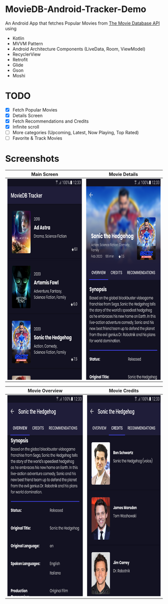 # MovieDB-Android-Tracker-Demo
An Android App that fetches Popular Movies from [The Movie Database API](https://developers.themoviedb.org) using

  - Kotlin
  - MVVM Pattern
  - Android Architecture Components (LiveData, Room, ViewModel)
  - RecyclerView
  - Retrofit
  - Glide
  - Gson
  - Moshi
  
# TODO
  - [x] Fetch Popular Movies
  - [x] Details Screen
  - [x] Fetch Recommendations and Credits
  - [x] Infinite scroll
  - [ ] More categories (Upcoming, Latest, Now Playing, Top Rated)
  - [ ] Favorite & Track Movies  

# Screenshots
Main Screen         |  Movie Details 
:-------------------------:|:-------------------------:
<img src="https://github.com/fernandesleite/MovieDB-Android-Demo/blob/master/screenshots/Movie_List.png" width="360" height="640">  | <img src="https://github.com/fernandesleite/MovieDB-Android-Demo/blob/master/screenshots/Movie_Details.png" width="360" height="640"> | 

Movie Overview | Movie Credits
|:-------------------------:|:-------------------------:
<img src="https://github.com/fernandesleite/MovieDB-Android-Demo/blob/master/screenshots/Movie_Overview.png" width="360" height="640"> | <img src="https://github.com/fernandesleite/MovieDB-Android-Demo/blob/master/screenshots/Movie_Credits.png" width="360" height="640"> |
